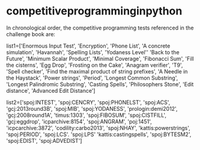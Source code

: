 # competitiveprogramminginpython

In chronological order, the competitive programming tests referenced in the challenge book are:

list1=['Enormous Input Test',
'Encryption',
'Phone List',
'A concrete simulation',
'Havannah',
'Spelling Lists',
'Yodaness Level''
'Back to the Future',
'Minimum Scalar Product',
'Minimal Coverage',
'Fibonacci Sum',
'Fill the cisterns',
'Egg Drop',
'Frosting on the Cake',
'Anagram verifier',
'T9',
'Spell checker',
'Find the maximal product of string prefixes',
'A Needle in the Haystack',
'Power strings',
'Period',
'Longest Common Substring',
'Longest Palindromic Substring',
'Casting Spells',
'Philosophers Stone',
'Edit distance',
'Advanced Edit Distance']


list2=['spoj:INTEST',
'spoj:CENCRY',
'spoj:PHONELST',
'spoj:ACS',
'gcj:2013round3B',
'spoj:MIB',
'spoj:YODANESS',
'prologin:demi2012',
'gcj:2008round1A',
'timus:1303',
'spoj:FIBOSUM',
'spoj:CISTFILL',
'gcj:eggdrop',
'icparchive:8154',
'spoj:ANGRAM',
'poj:1451',
'icpcarchive:3872',
'codility:carbo2013',
'spoj:NHAY',
'kattis:powerstrings',
'spoj:PERIOD',
'spoj:LCS'.
'spoj:LPS'
'kattis:castingspells',
'spoj:BYTESM2',
'spoj:EDIST',
'spoj:ADVEDIST']
